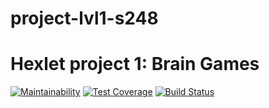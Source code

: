 # project-lvl1-s248
# Hexlet project 1: Brain Games
[![Maintainability](https://api.codeclimate.com/v1/badges/a99a88d28ad37a79dbf6/maintainability)](https://codeclimate.com/github/codeclimate/codeclimate/maintainability)
[![Test Coverage](https://api.codeclimate.com/v1/badges/a99a88d28ad37a79dbf6/test_coverage)](https://codeclimate.com/github/codeclimate/codeclimate/test_coverage)
[![Build Status](https://travis-ci.org/jabbascreeped/project-lvl1-s248.svg?branch=master)](https://travis-ci.org/jabbascreeped/project-lvl1-s248)
